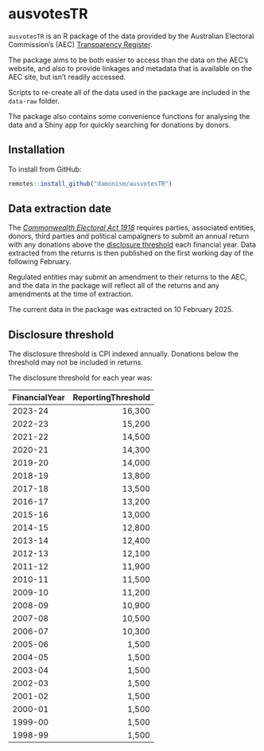 ausvotesTR
================

`ausvotesTR` is an R package of the data provided by the Australian
Electoral Commission’s (AEC) [Transparency
Register](https://transparency.aec.gov.au/).

The package aims to be both easier to access than the data on the AEC’s
website, and also to provide linkages and metadata that is available on
the AEC site, but isn’t readily accessed.

Scripts to re-create all of the data used in the package are included in
the `data-raw` folder.

The package also contains some convenience functions for analysing the
data and a Shiny app for quickly searching for donations by donors.

## Installation

To install from GitHub:

``` r
remotes::install_github("damonism/ausvotesTR")
```

## Data extraction date

The [*Commonwealth Electoral Act
1918*](https://www.legislation.gov.au/Latest/C2019C00103) requires
parties, associated entities, donors, third parties and political
campaigners to submit an annual return with any donations above the
[disclosure
threshold](https://www.aec.gov.au/Parties_and_Representatives/public_funding/threshold.htm)
each financial year. Data extracted from the returns is then published
on the first working day of the following February.

Regulated entities may submit an amendment to their returns to the AEC,
and the data in the package will reflect all of the returns and any
amendments at the time of extraction.

The current data in the package was extracted on 10 February 2025.

## Disclosure threshold

The disclosure threshold is CPI indexed annually. Donations below the
threshold may not be included in returns.

The disclosure threshold for each year was:

| FinancialYear | ReportingThreshold |
|:--------------|-------------------:|
| 2023-24       |             16,300 |
| 2022-23       |             15,200 |
| 2021-22       |             14,500 |
| 2020-21       |             14,300 |
| 2019-20       |             14,000 |
| 2018-19       |             13,800 |
| 2017-18       |             13,500 |
| 2016-17       |             13,200 |
| 2015-16       |             13,000 |
| 2014-15       |             12,800 |
| 2013-14       |             12,400 |
| 2012-13       |             12,100 |
| 2011-12       |             11,900 |
| 2010-11       |             11,500 |
| 2009-10       |             11,200 |
| 2008-09       |             10,900 |
| 2007-08       |             10,500 |
| 2006-07       |             10,300 |
| 2005-06       |              1,500 |
| 2004-05       |              1,500 |
| 2003-04       |              1,500 |
| 2002-03       |              1,500 |
| 2001-02       |              1,500 |
| 2000-01       |              1,500 |
| 1999-00       |              1,500 |
| 1998-99       |              1,500 |
